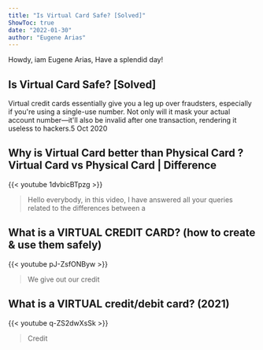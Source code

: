 ```yaml
---
title: "Is Virtual Card Safe? [Solved]"
ShowToc: true 
date: "2022-01-30"
author: "Eugene Arias" 
---
```


Howdy, iam Eugene Arias, Have a splendid day!
## Is Virtual Card Safe? [Solved]
Virtual credit cards essentially give you a leg up over fraudsters, especially if you're using a single-use number. Not only will it mask your actual account number—it'll also be invalid after one transaction, rendering it useless to hackers.5 Oct 2020

## Why is Virtual Card better than Physical Card ? Virtual Card vs Physical Card | Difference
{{< youtube 1dvbicBTpzg >}}
>Hello everybody, in this video, I have answered all your queries related to the differences between a 

## What is a VIRTUAL CREDIT CARD? (how to create & use them safely)
{{< youtube pJ-ZsfONByw >}}
>We give out our credit 

## What is a VIRTUAL credit/debit card? (2021)
{{< youtube q-ZS2dwXsSk >}}
>Credit 

